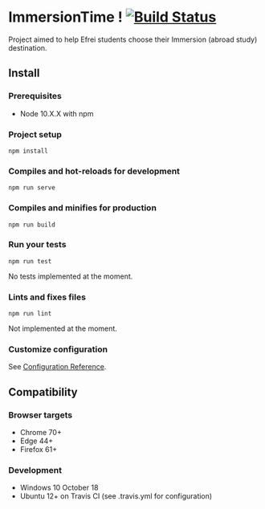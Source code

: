 # ImmersionTime ! [![Build Status](https://travis-ci.com/Mr-Monster-0248/noMayhemTravel.svg?token=VnzgyfzJ8sr4KrEsgqsq&branch=master)](https://travis-ci.com/Mr-Monster-0248/noMayhemTravel)

Project aimed to help Efrei students choose their Immersion (abroad study) destination.
## Install
### Prerequisites
- Node 10.X.X with npm

### Project setup
```
npm install
```

### Compiles and hot-reloads for development
```
npm run serve
```

### Compiles and minifies for production
```
npm run build
```

### Run your tests
```
npm run test
```
No tests implemented at the moment.

### Lints and fixes files
```
npm run lint
```
Not implemented at the moment.

### Customize configuration
See [Configuration Reference](https://cli.vuejs.org/config/).

## Compatibility
### Browser targets
- Chrome 70+
- Edge 44+
- Firefox 61+

### Development
- Windows 10 October 18
- Ubuntu 12+ on Travis CI (see .travis.yml for configuration)

